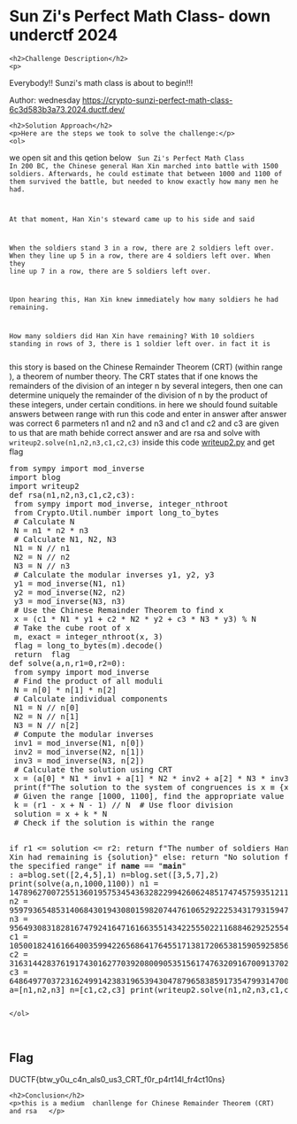 
<!DOCTYPE html>
<html>

<body>
    <h1>Sun Zi's Perfect Math Class- down underctf 2024</h1>

    <h2>Challenge Description</h2>
    <p> 
Everybody!! Sunzi's math class is about to begin!!!

Author: wednesday
https://crypto-sunzi-perfect-math-class-6c3d583b3a73.2024.ductf.dev/

</p>
 
    <h2>Solution Approach</h2>
    <p>Here are the steps we took to solve the challenge:</p>
    <ol>
we open sit and this qetion below
<code>
Sun Zi's Perfect Math Class
In 200 BC, the Chinese general Han Xin marched into battle with 1500 soldiers. Afterwards, he could estimate that between 1000 and 1100 of them survived the battle, but needed to know exactly how many men he had.

At that moment, Han Xin's steward came up to his side and said

When the soldiers stand 3 in a row, there are 2 soldiers left over. When they line up 5 in a row, there are 4 soldiers left over. When they line up 7 in a row, there are 5 soldiers left over.

Upon hearing this, Han Xin knew immediately how many soldiers he had remaining.

How many soldiers did Han Xin have remaining?
With 10 soldiers standing in rows of 3, there is 1 soldier left over.
in fact it is 

</code>      
this story is based on the Chinese Remainder Theorem (CRT) (within range ), 
a theorem of number theory. The CRT states that if one knows the remainders of the division of an integer n by several integers,
 then one can determine uniquely the remainder of the division of n by the product of these integers, under certain conditions.  
in here we should found suitable answers between range with run this code and enter in answer
after answer was correct 6 parmeters n1 and n2 and n3 and c1 and c2 and c3 are given to us that are math behide correct answer 
and are rsa and solve with <code>writeup2.solve(n1,n2,n3,c1,c2,c3)</code> inside this code  <a href="https://cybersecctf.github.io/blog/2024/downunderctf2024/SunZisPerfectMathClass/writeup2.py">writeup2.py</a> 
and get flag
<pre>
from sympy import mod_inverse
import blog
import writeup2
def rsa(n1,n2,n3,c1,c2,c3):
 from sympy import mod_inverse, integer_nthroot
 from Crypto.Util.number import long_to_bytes
 # Calculate N
 N = n1 * n2 * n3
 # Calculate N1, N2, N3
 N1 = N // n1
 N2 = N // n2
 N3 = N // n3
 # Calculate the modular inverses y1, y2, y3
 y1 = mod_inverse(N1, n1)
 y2 = mod_inverse(N2, n2)
 y3 = mod_inverse(N3, n3)
 # Use the Chinese Remainder Theorem to find x
 x = (c1 * N1 * y1 + c2 * N2 * y2 + c3 * N3 * y3) % N
 # Take the cube root of x
 m, exact = integer_nthroot(x, 3)
 flag = long_to_bytes(m).decode()
 return  flag
def solve(a,n,r1=0,r2=0):
 from sympy import mod_inverse
 # Find the product of all moduli
 N = n[0] * n[1] * n[2]
 # Calculate individual components
 N1 = N // n[0]
 N2 = N // n[1]
 N3 = N // n[2]
 # Compute the modular inverses
 inv1 = mod_inverse(N1, n[0])
 inv2 = mod_inverse(N2, n[1])
 inv3 = mod_inverse(N3, n[2])
 # Calculate the solution using CRT
 x = (a[0] * N1 * inv1 + a[1] * N2 * inv2 + a[2] * N3 * inv3) % N
 print(f"The solution to the system of congruences is x ≡ {x} (mod {N})")
 # Given the range [1000, 1100], find the appropriate value for k
 k = (r1 - x + N - 1) // N  # Use floor division
 solution = x + k * N
 # Check if the solution is within the range
 
 if r1 <= solution <= r2:
    return f"The number of soldiers Han Xin had remaining is {solution}"
 else:
    return  "No solution found within the specified range"
if __name__ == "__main__" :
 a=blog.set([2,4,5],1)
 n=blog.set([3,5,7],2)
 print(solve(a,n,1000,1100))
 n1 = 147896270072551360195753454363282299426062485174745759351211846489928910241753224819735285744845837638083944350358908785909584262132415921461693027899236186075383010852224067091477810924118719861660629389172820727449033189259975221664580227157731435894163917841980802021068840549853299166437257181072372761693
 n2 = 95979365485314068430194308015982074476106529222534317931594712046922760584774363858267995698339417335986543347292707495833182921439398983540425004105990583813113065124836795470760324876649225576921655233346630422669551713602423987793822459296761403456611062240111812805323779302474406733327110287422659815403
 n3 = 95649308318281674792416471616635514342255502211688462925255401503618542159533496090638947784818456347896833168508179425853277740290242297445486511810651365722908240687732315319340403048931123530435501371881740859335793804194315675972192649001074378934213623075830325229416830786633930007188095897620439987817
 c1 = 105001824161664003599422656864176455171381720653815905925856548632486703162518989165039084097502312226864233302621924809266126953771761669365659646250634187967109683742983039295269237675751525196938138071285014551966913785883051544245059293702943821571213612968127810604163575545004589035344590577094378024637
 c2 = 31631442837619174301627703920800905351561747632091670091370206898569727230073839052473051336225502632628636256671728802750596833679629890303700500900722642779064628589492559614751281751964622696427520120657753178654351971238020964729065716984136077048928869596095134253387969208375978930557763221971977878737
 c3 = 64864977037231624991423831965394304787965838591735479931470076118956460041888044329021534008265748308238833071879576193558419510910272917201870797698253331425756509041685848066195410586013190421426307862029999566951239891512032198024716311786896333047799598891440799810584167402219122283692655717691362258659
 a=[n1,n2,n3]
 n=[c1,c2,c3] 
 print(writeup2.solve(n1,n2,n3,c1,c2,c3))
</pre>     

    </ol>
<br>
    <h2>Flag</h2>
    <p class="flag">DUCTF{btw_y0u_c4n_als0_us3_CRT_f0r_p4rt14l_fr4ct10ns}
</p>

    <h2>Conclusion</h2>
    <p>this is a medium  chanllenge for Chinese Remainder Theorem (CRT) and rsa   </p>
</body>
</html>


